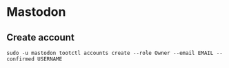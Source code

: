 # Mastodon

## Create account

```
sudo -u mastodon tootctl accounts create --role Owner --email EMAIL --confirmed USERNAME
```
